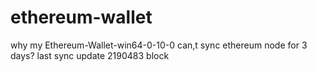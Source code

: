 # ethereum-wallet
why my Ethereum-Wallet-win64-0-10-0 can,t sync ethereum node for 3 days? last sync update 2190483 block
